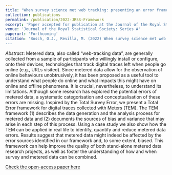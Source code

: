```yaml
---
title: "When survey science met web tracking: presenting an error framework for metered data"
collection: publications
permalink: /publication/2022-JRSS-Framework
excerpt: 'Paper accepted for publication at the Journal of the Royal Statistical Society: Series A'
venue: 'Journal of the Royal Statistical Society: Series A'
paperurl: 'Forthcoming'
citation: 'Bosch, O.J., Revilla, M. (2022) When survey science met web tracking: presenting an error framework for metered data. Journal of the Royal Statistical Society: Series A (Statistics in Society), Forthcoming
---
```

_Abstract_: Metered data, also called “web-tracking data”, are generally collected from a sample of participants who willingly install or configure, onto their devices, technologies that track digital traces left when people go online (e.g., URLs visited). Since metered data allow for the observation of online behaviours unobtrusively, it has been proposed as a useful tool to understand what people do online and what impacts this might have on online and offline phenomena. It is crucial, nevertheless, to understand its limitations. Although some research has explored the potential errors of metered data, a systematic categorisation and conceptualisation of these errors are missing. Inspired by the Total Survey Error, we present a Total Error framework for digital traces collected with Meters (TEM). The TEM framework (1) describes the data generation and the analysis process for metered data and (2) documents the sources of bias and variance that may arise in each step of this process. Using a case study we also show how the TEM can be applied in real life to identify, quantify and reduce metered data errors. Results suggest that metered data might indeed be affected by the error sources identified in our framework and, to some extent, biased. This framework can help improve the quality of both stand-alone metered data research projects, as well as foster the understanding of how and when survey and metered data can be combined. 

[Check the open-access paper here](https://doi.org/10.1111/rssa.12856)
